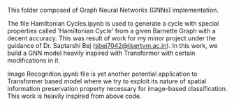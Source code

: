 This folder composed of Graph Neural Networks (GNNs) implementation.

The file Hamiltonian Cycles.ipynb is used to generate a cycle with special properties called 'Hamiltonian Cycle' from a given Barnette Graph with a decent accuracy. This was result of work for my minor project under the guidance of Dr. Saptarshi Bej (sbej7042@iisertvm.ac.in). In this work, we build a GNN model heavily inspired with Transformer with certain modifications in it.

Image Recognition.ipynb file is yet another potential application to Transformer based model where we try to exploit its nature of spatial information preservation property necessary for image-based classification. This work is heavily inspired from above code.
